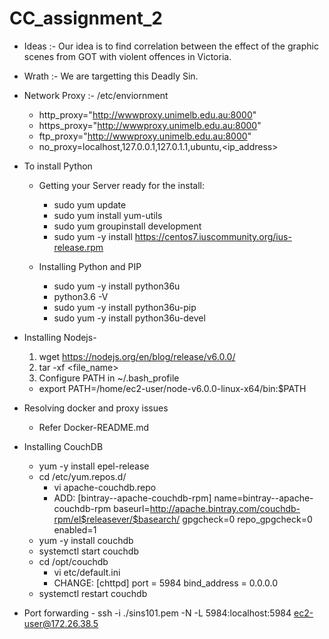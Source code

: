 # CC_assignment_2

* Ideas :- Our idea is to find correlation between the effect of the graphic scenes from GOT with violent offences in Victoria.

* Wrath :- We are targetting this Deadly Sin.

<!--* Video :- https://www.youtube.com/channel/UC9u9x-S2rsh_Jg1rGgoEweA?disable_polymer=true -->

* Network Proxy :- /etc/enviornment
  - http_proxy="http://wwwproxy.unimelb.edu.au:8000"
  - https_proxy="http://wwwproxy.unimelb.edu.au:8000"
  - ftp_proxy="http://wwwproxy.unimelb.edu.au:8000"
  - no_proxy=localhost,127.0.0.1,127.0.1.1,ubuntu,<ip_address>

* To install Python
  - Getting your Server ready for the install:
     - sudo yum update
     - sudo yum install yum-utils
     - sudo yum groupinstall development
     - sudo yum -y install https://centos7.iuscommunity.org/ius-release.rpm



  - Installing Python and PIP
     - sudo yum -y install python36u
     - python3.6 -V
     - sudo yum -y install python36u-pip
     - sudo yum -y install python36u-devel


* Installing Nodejs-
  1. wget https://nodejs.org/en/blog/release/v6.0.0/
  2. tar -xf <file_name>
  3. Configure PATH in ~/.bash_profile
    - export PATH=/home/ec2-user/node-v6.0.0-linux-x64/bin:$PATH
    
* Resolving docker and proxy issues
  - Refer Docker-README.md
  
* Installing CouchDB
  - yum -y install epel-release
  - cd /etc/yum.repos.d/
    - vi apache-couchdb.repo
    - ADD:
         [bintray--apache-couchdb-rpm]
         name=bintray--apache-couchdb-rpm
         baseurl=http://apache.bintray.com/couchdb-rpm/el$releasever/$basearch/
         gpgcheck=0
         repo_gpgcheck=0
         enabled=1
  - yum -y install couchdb
  - systemctl start couchdb
  - cd /opt/couchdb
    - vi etc/default.ini
    - CHANGE:
         [chttpd]
         port = 5984
         bind_address = 0.0.0.0
  - systemctl restart couchdb
  
* Port forwarding - ssh -i ./sins101.pem -N -L 5984:localhost:5984 ec2-user@172.26.38.5

